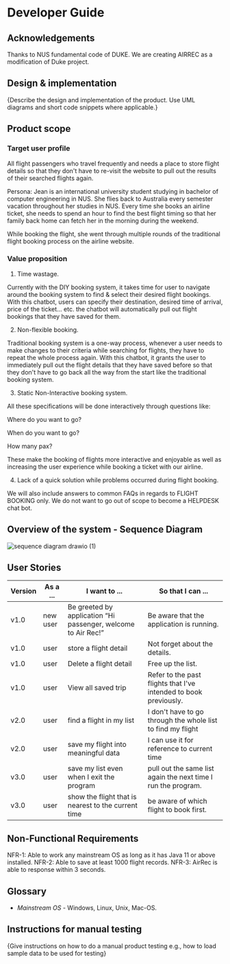 # Developer Guide

## Acknowledgements

Thanks to NUS fundamental code of DUKE. We are creating AIRREC as a modification of Duke project.

## Design & implementation

{Describe the design and implementation of the product. Use UML diagrams and short code snippets where applicable.}


## Product scope
### Target user profile

All flight passengers who travel frequently and needs a place to store flight details so that they don't have to re-visit the website to pull out the results of their searched flights again.

Persona:
Jean is an international university student studying in bachelor of computer engineering in NUS. She flies back to Australia every semester vacation throughout her studies in NUS. Every time she books an airline ticket, she needs to spend an hour to find the best flight timing so that her family back home can fetch her in the morning during the weekend.

While booking the flight, she went through multiple rounds of the traditional flight booking process on the airline website.

### Value proposition

1. Time wastage.

Currently with the DIY booking system, it takes time for user to navigate around the booking system to find & select their desired flight bookings. With this chatbot, users can specify their destination, desired time of arrival, price of the ticket... etc. the chatbot will automatically pull out flight bookings that they have saved for them.



2. Non-flexible booking.

Traditional booking system is a one-way process, whenever a user needs to make changes to their criteria while searching for flights, they have to repeat the whole process again. With this chatbot, it grants the user to immediately pull out the flight details that they have saved before so that they don't have to go back all the way from the start like the traditional booking system.



3. Static Non-Interactive booking system.

All these specifications will be done interactively through questions like:

Where do you want to go?

When do you want to go?

How many pax?

These make the booking of flights more interactive and enjoyable as well as increasing the user experience while booking a ticket with our airline.



4. Lack of a quick solution while problems occurred during flight booking.

We will also include answers to common FAQs in regards to FLIGHT BOOKING only. We do not want to go out of scope to become a HELPDESK chat bot.

## Overview of the system - Sequence Diagram
![sequence diagram drawio (1)](https://user-images.githubusercontent.com/54314980/140071853-ff64cdd3-3445-4f71-b2bd-4e96229589f9.png)

## User Stories

|Version| As a ... | I want to ... | So that I can ...|
|--------|----------|---------------|------------------|
|v1.0|new user|Be greeted by application “Hi passenger, welcome to Air Rec!” |Be aware that the application is running.|
|v1.0|user|store a flight detail  |Not forget about the details.|
|v1.0|user|Delete a flight detail  |Free up the list.|
|v1.0|user|View all saved trip   | Refer to the past flights that I've intended to book previously.|
|v2.0|user|find a flight in my list|I don't have to go through the whole list to find my flight|
|v2.0|user|save my flight into meaningful data| I can use it for reference to current time|
|v3.0|user|save my list even when I exit the program| pull out the same list again the next time I run the program.|
|v3.0|user|show the flight that is nearest to the current time| be aware of which flight to book first.|

## Non-Functional Requirements

NFR-1: Able to work any mainstream OS as long as it has Java 11 or above installed.
NFR-2: Able to save at least 1000 flight records.
NFR-3: AirRec is able to response within 3 seconds.

## Glossary

* *Mainstream OS* - Windows, Linux, Unix, Mac-OS.

## Instructions for manual testing

{Give instructions on how to do a manual product testing e.g., how to load sample data to be used for testing}
